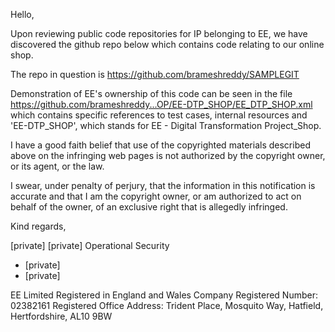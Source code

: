 Hello,

Upon reviewing public code repositories for IP belonging to EE, we have discovered the github repo below which contains code relating to our online shop.

The repo in question is https://github.com/brameshreddy/SAMPLEGIT

Demonstration of EE's ownership of this code can be seen in the file https://github.com/brameshreddy...OP/EE-DTP_SHOP/EE_DTP_SHOP.xml which contains specific references to test cases, internal resources and 'EE-DTP_SHOP', which stands for EE - Digital Transformation Project_Shop.

I have a good faith belief that use of the copyrighted materials described above on the infringing web pages is not authorized by the copyright owner, or its agent, or the law.

I swear, under penalty of perjury, that the information in this notification is accurate and that I am the copyright owner, or am authorized to act on behalf of the owner, of an exclusive right that is allegedly infringed.

Kind regards,

[private]
[private]
Operational Security

* [private]
* [private]

EE Limited
Registered in England and Wales
Company Registered Number: 02382161
Registered Office Address: Trident Place, Mosquito Way, Hatfield, Hertfordshire, AL10 9BW
